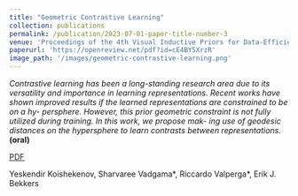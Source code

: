 ```yaml
---
title: "Geometric Contrastive Learning"
collection: publications
permalink: /publication/2023-07-01-paper-title-number-3
venue: 'Proceedings of the 4th Visual Inductive Priors for Data-Efficient Deep Learning Workshop at ICCV'
paperurl: 'https://openreview.net/pdf?id=cE4BY5XrzR'
image_path: '/images/geometric-contrastive-learning.png'
---
```


*Contrastive learning has been a long-standing research area due to its versatility and importance in learning representations. Recent works have shown improved results if the learned representations are constrained to be on a hy- persphere. However, this prior geometric constraint is not fully utilized during training. In this work, we propose mak- ing use of geodesic distances on the hypersphere to learn contrasts between representations.* **(oral)**

[PDF](https://openreview.net/pdf?id=cE4BY5XrzR)

Yeskendir Koishekenov, Sharvaree Vadgama\*, Riccardo Valperga\*, Erik J. Bekkers